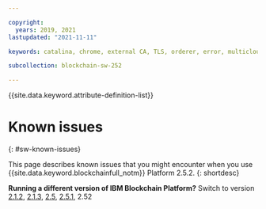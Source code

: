 ```yaml
---

copyright:
  years: 2019, 2021
lastupdated: "2021-11-11"

keywords: catalina, chrome, external CA, TLS, orderer, error, multicloud

subcollection: blockchain-sw-252

---
```


{{site.data.keyword.attribute-definition-list}}




# Known issues
{: #sw-known-issues}

This page describes known issues that you might encounter when you use {{site.data.keyword.blockchainfull_notm}} Platform 2.5.2.
{: shortdesc}

<div>
    <p>
        <strong>Running a different version of IBM Blockchain Platform?</strong> Switch to version
    <a href="/docs/blockchain-sw?topic=blockchain-sw-sw-known-issues">2.1.2</a>,
    <a href="/docs/blockchain-sw-213?topic=blockchain-sw-213-sw-known-issues">2.1.3</a>,
    <a href="/docs/blockchain-sw-25?topic=blockchain-sw-25-sw-known-issues">2.5</a>,
    <a href="/docs/blockchain-sw-251?topic=blockchain-sw-251-sw-known-issues">2.5.1</a>, 2.52
    </p>
</div>





